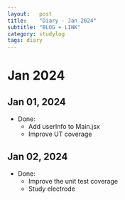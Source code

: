 ```yaml
---
layout:   post
title:    "Diary - Jan 2024"
subtitle: "BLOG + LINK"
category: studylog
tags: diary
---
```


# Jan 2024
## Jan 01, 2024
- Done:
  - Add userInfo to Main.jsx
  - Improve UT coverage

## Jan 02, 2024
- Done:
  - Improve the unit test coverage
  - Study electrode
